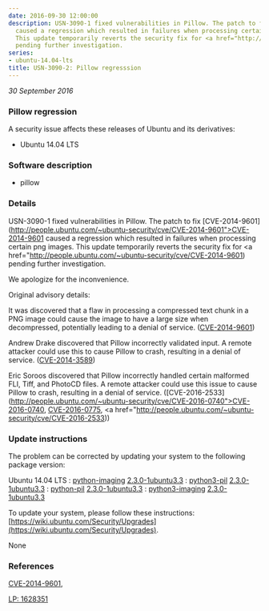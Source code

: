 ```yaml
---
date: 2016-09-30 12:00:00
description: USN-3090-1 fixed vulnerabilities in Pillow. The patch to fix [CVE-2014-9601](http://people.ubuntu.com/~ubuntu-security/cve/CVE-2014-9601">CVE-2014-9601</a>
  caused a regression which resulted in failures when processing certain png images.
  This update temporarily reverts the security fix for <a href="http://people.ubuntu.com/~ubuntu-security/cve/CVE-2014-9601)
  pending further investigation.
series:
- ubuntu-14.04-lts
title: USN-3090-2: Pillow regresssion
---
```


*30 September 2016*

### Pillow regression

A security issue affects these releases of Ubuntu and its derivatives:

* Ubuntu 14.04 LTS

### Software description

* pillow 

### Details

USN-3090-1 fixed vulnerabilities in Pillow. The patch to fix [CVE-2014-9601](http://people.ubuntu.com/~ubuntu-security/cve/CVE-2014-9601">CVE-2014-9601</a> caused a regression which resulted in failures when processing certain png images. This update temporarily reverts the security fix for <a href="http://people.ubuntu.com/~ubuntu-security/cve/CVE-2014-9601) pending further investigation.

We apologize for the inconvenience.

Original advisory details:

It was discovered that a flaw in processing a compressed text chunk in a PNG image could cause the image to have a large size when decompressed, potentially leading to a denial of service. ([CVE-2014-9601](http://people.ubuntu.com/~ubuntu-security/cve/CVE-2014-9601))

Andrew Drake discovered that Pillow incorrectly validated input. A remote attacker could use this to cause Pillow to crash, resulting in a denial of service. ([CVE-2014-3589](http://people.ubuntu.com/~ubuntu-security/cve/CVE-2014-3589))

Eric Soroos discovered that Pillow incorrectly handled certain malformed FLI, Tiff, and PhotoCD files. A remote attacker could use this issue to cause Pillow to crash, resulting in a denial of service. ([CVE-2016-2533](http://people.ubuntu.com/~ubuntu-security/cve/CVE-2016-0740">CVE-2016-0740</a>, <a href="http://people.ubuntu.com/~ubuntu-security/cve/CVE-2016-0775">CVE-2016-0775</a>, <a href="http://people.ubuntu.com/~ubuntu-security/cve/CVE-2016-2533)) 

### Update instructions

The problem can be corrected by updating your system to the following package version:

Ubuntu 14.04 LTS
 : [python-imaging](https://launchpad.net/ubuntu/+source/pillow) <span> [2.3.0-1ubuntu3.3](https://launchpad.net/ubuntu/+source/pillow/2.3.0-1ubuntu3.3) </span> 
 : [python3-pil](https://launchpad.net/ubuntu/+source/pillow) <span> [2.3.0-1ubuntu3.3](https://launchpad.net/ubuntu/+source/pillow/2.3.0-1ubuntu3.3) </span> 
 : [python-pil](https://launchpad.net/ubuntu/+source/pillow) <span> [2.3.0-1ubuntu3.3](https://launchpad.net/ubuntu/+source/pillow/2.3.0-1ubuntu3.3) </span> 
 : [python3-imaging](https://launchpad.net/ubuntu/+source/pillow) <span> [2.3.0-1ubuntu3.3](https://launchpad.net/ubuntu/+source/pillow/2.3.0-1ubuntu3.3) </span> 

To update your system, please follow these instructions: [https://wiki.ubuntu.com/Security/Upgrades](https://wiki.ubuntu.com/Security/Upgrades).

None

### References

 
 [CVE-2014-9601](http://people.ubuntu.com/~ubuntu-security/cve/CVE-2014-9601), 

 [LP: 1628351](https://launchpad.net/bugs/1628351)